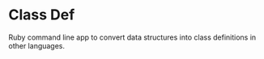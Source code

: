 # Class Def
Ruby command line app to convert data structures into class definitions in other languages.
